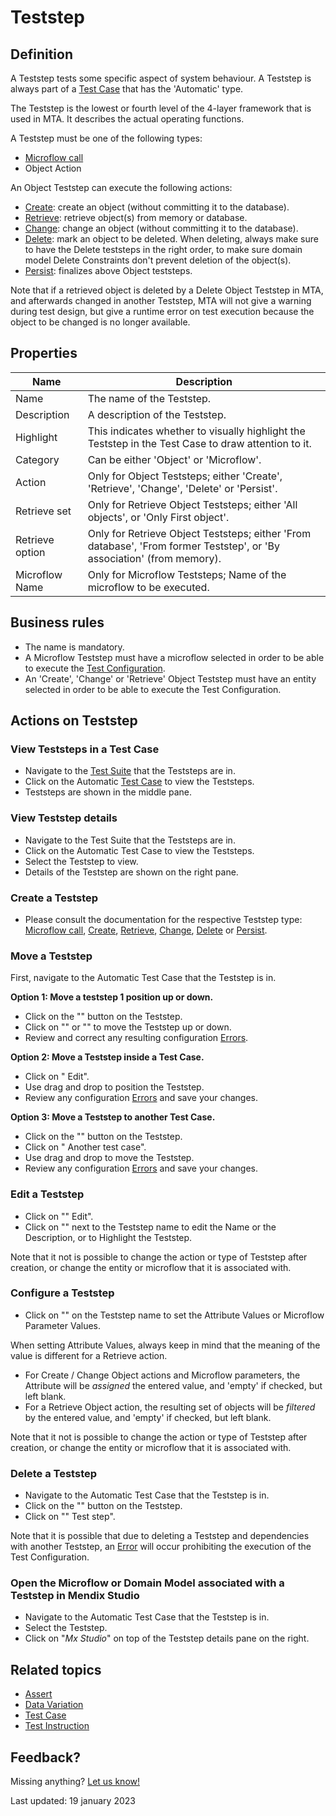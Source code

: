 # Teststep



## Definition

A Teststep tests some specific aspect of system behaviour. A Teststep is always part of a [Test Case](test-case) that has the 'Automatic' type.

The Teststep is the lowest or fourth level of the 4-layer framework that is used in MTA. It describes the actual operating functions. 

A Teststep must be one of the following types:
- [Microflow call](Teststep/microflow)
- Object Action

An Object Teststep can execute the following actions:
- [Create](Teststep/create): create an object (without committing it to the database).
- [Retrieve](Teststep/retrieve): retrieve object(s) from memory or database.
- [Change](Teststep/change): change an object (without committing it to the database).
- [Delete](Teststep/delete): mark an object to be deleted. When deleting, always make sure to have the Delete teststeps in the right order, to make sure domain model Delete Constraints don't prevent deletion of the object(s).
- [Persist](Teststep/persist): finalizes above Object teststeps. 

Note that if a retrieved object is deleted by a Delete Object Teststep in MTA, and afterwards changed in another Teststep, MTA will not give a warning during test design, but give a runtime error on test execution because the object to be changed is no longer available.


## Properties
| Name            | Description                                                                                                            |
| --------------- | ---------------------------------------------------------------------------------------------------------------------- |
| Name            | The name of the Teststep.                                                                                              |
| Description     | A description of the Teststep.                                                                                         |
| Highlight       | This indicates whether to visually highlight the Teststep in the Test Case to draw attention to it.                    |
| Category        | Can be either 'Object' or 'Microflow'.                                                                                 |
| Action          | Only for Object Teststeps; either 'Create', 'Retrieve', 'Change', 'Delete' or 'Persist'.                               |
| Retrieve set    | Only for Retrieve Object Teststeps; either 'All objects', or 'Only First object'.                                      |
| Retrieve option | Only for Retrieve Object Teststeps; either 'From database', 'From former Teststep', or 'By association' (from memory). |
| Microflow Name  | Only for Microflow Teststeps; Name of the microflow to be executed.                                                    |

## Business rules
- The name is mandatory.
- A Microflow Teststep must have a microflow selected in order to be able to execute the [Test Configuration](test-configuration).
- An 'Create', 'Change' or 'Retrieve' Object Teststep must have an entity selected in order to be able to execute the Test Configuration.

## Actions on Teststep

### View Teststeps in a Test Case
- Navigate to the [Test Suite](test-suite) that the Teststeps are in.
- Click on the Automatic [Test Case](test-case) to view the Teststeps.
- Teststeps are shown in the middle pane.

### View Teststep details
- Navigate to the Test Suite that the Teststeps are in.
- Click on the Automatic Test Case to view the Teststeps.
- Select the Teststep to view.
- Details of the Teststep are shown on the right pane.

### Create a Teststep
- Please consult the documentation for the respective Teststep type: [Microflow call](Teststep/microflow), [Create](Teststep/create), [Retrieve](Teststep/retrieve), [Change](Teststep/change), [Delete](Teststep/delete) or [Persist](Teststep/persist).

### Move a Teststep

First, navigate to the Automatic Test Case that the Teststep is in.

**Option 1: Move a teststep 1 position up or down.** 
- Click on the "<i class="fas fa-ellipsis"></i>" button on the Teststep.
- Click on "<i class="fas fa-arrow-up"></i>" or "<i class="fas fa-arrow-down"></i>" to move the Teststep up or down.
- Review and correct any resulting configuration [Errors](error).

**Option 2: Move a Teststep inside a Test Case.** 
- Click on "<i class="fa fa-pencil"></i> Edit".
- Use drag and drop to position the Teststep.
- Review any configuration [Errors](error) and save your changes.

**Option 3: Move a Teststep to another Test Case.** 
- Click on the "<i class="fas fa-ellipsis"></i>" button on the Teststep.
- Click on "<i class="fas fa-arrow-right"></i> Another test case".
- Use drag and drop to move the Teststep.
- Review any configuration [Errors](error) and save your changes.


### Edit a Teststep
- Click on "<i class="fa fa-pencil"></i>" Edit".
- Click on "<i class="fa fa-pencil"></i>" next to the Teststep name to edit the Name or the Description, or to Highlight the Teststep.

Note that it not is possible to change the action or type of Teststep after creation, or change the entity or microflow that it is associated with.

### Configure a Teststep
- Click on "<i class="fas fa-cog"></i>" on the Teststep name to set the Attribute Values or Microflow Parameter Values.

When setting Attribute Values, always keep in mind that the meaning of the value is different for a Retrieve action. 
- For Create / Change Object actions and Microflow parameters, the Attribute will be *assigned* the entered value, and 'empty' if checked, but left blank.
- For a Retrieve Object action, the resulting set of objects will be *filtered* by the entered value, and 'empty' if checked, but left blank.

Note that it not is possible to change the action or type of Teststep after creation, or change the entity or microflow that it is associated with.

### Delete a Teststep
- Navigate to the Automatic Test Case that the Teststep is in.
- Click on the "<i class="fas fa-ellipsis"></i>" button on the Teststep.
- Click on "<i class="fas fa-trash-alt"></i>" Test step".

Note that it is possible that due to deleting a Teststep and dependencies with another Teststep, an [Error](error) will occur prohibiting the execution of the Test Configuration.

### Open the Microflow or Domain Model associated with a Teststep in Mendix Studio
- Navigate to the Automatic Test Case that the Teststep is in.
- Select the Teststep.
- Click on "*Mx Studio*" on top of the Teststep details pane on the right.

## Related topics
- [Assert](Assert/)
- [Data Variation](datavariation)
- [Test Case](test-case)
- [Test Instruction](test-instruction)

## Feedback?
Missing anything? [Let us know!](mailto:support@menditect.com)

Last updated: 19 january 2023